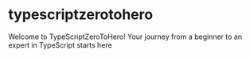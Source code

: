 # typescriptzerotohero
Welcome to TypeScriptZeroToHero! Your journey from a beginner to an expert in TypeScript starts here

